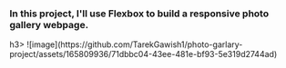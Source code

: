 <h3>In this project, I'll use Flexbox to build a responsive photo gallery webpage.</h3>h3>
![image](https://github.com/TarekGawish1/photo-garlary-project/assets/165809936/71dbbc04-43ee-481e-bf93-5e319d2744ad)
